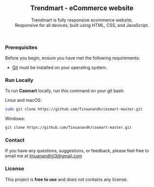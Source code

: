 <div align="center">
  
  <br />
  <br />
  


  <h2 align="center">Trendmart - eCommerce website</h2>

  Trendmart is fully responsive ecommerce website, <br />Responsive for all devices, built using HTML, CSS, and JavaScript.

</div>

<br />

### Prerequisites

Before you begin, ensure you have met the following requirements:

* [Git](https://git-scm.com/downloads "Download Git") must be installed on your operating system.

### Run Locally

To run **Casmart** locally, run this command on your git bash:

Linux and macOS:

```bash
sudo git clone https://github.com/Tinuanandh/casmart-master.git
```

Windows:

```bash
git clone https://github.com/Tinuanandh/casmart-master.git
```

### Contact

If you have any questions, suggestions, or feedback, please feel free to email me at tinuanandh03@gmail.com 

### License

This project is **free to use** and does not contains any license.
